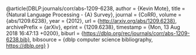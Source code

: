 @article{DBLP:journals/corr/abs-1209-6238,
  author    = {Kevin Mote},
  title     = {Natural Language Processing - {A} Survey},
  journal   = {CoRR},
  volume    = {abs/1209.6238},
  year      = {2012},
  url       = {http://arxiv.org/abs/1209.6238},
  archivePrefix = {arXiv},
  eprint    = {1209.6238},
  timestamp = {Mon, 13 Aug 2018 16:47:13 +0200},
  biburl    = {https://dblp.org/rec/journals/corr/abs-1209-6238.bib},
  bibsource = {dblp computer science bibliography, https://dblp.org}
}